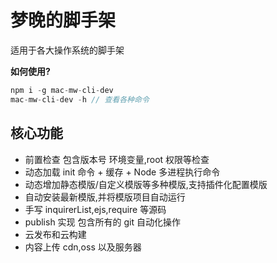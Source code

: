# 梦晚的脚手架

适用于各大操作系统的脚手架

**如何使用?**

```javascript
npm i -g mac-mw-cli-dev
mac-mw-cli-dev -h // 查看各种命令
```

## 核心功能

- 前置检查 包含版本号 环境变量,root 权限等检查
- 动态加载 init 命令 + 缓存 + Node 多进程执行命令
- 动态增加静态模版/自定义模版等多种模版,支持插件化配置模版
- 自动安装最新模版,并将模版项目自动运行
- 手写 inquirerList,ejs,require 等源码
- publish 实现 包含所有的 git 自动化操作
- 云发布和云构建
- 内容上传 cdn,oss 以及服务器
